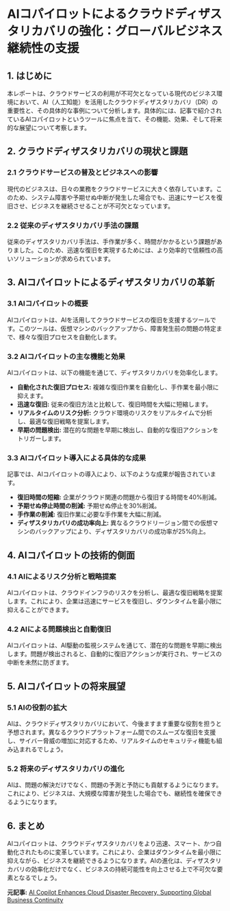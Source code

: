 # AIコパイロットによるクラウドディザスタリカバリの強化：グローバルビジネス継続性の支援

## 1. はじめに

本レポートは、クラウドサービスの利用が不可欠となっている現代のビジネス環境において、AI（人工知能）を活用したクラウドディザスタリカバリ（DR）の重要性と、その具体的な事例について分析します。具体的には、記事で紹介されているAIコパイロットというツールに焦点を当て、その機能、効果、そして将来的な展望について考察します。

## 2. クラウドディザスタリカバリの現状と課題

### 2.1 クラウドサービスの普及とビジネスへの影響

現代のビジネスは、日々の業務をクラウドサービスに大きく依存しています。このため、システム障害や予期せぬ中断が発生した場合でも、迅速にサービスを復旧させ、ビジネスを継続させることが不可欠となっています。

### 2.2 従来のディザスタリカバリ手法の課題

従来のディザスタリカバリ手法は、手作業が多く、時間がかかるという課題がありました。このため、迅速な復旧を実現するためには、より効率的で信頼性の高いソリューションが求められています。

## 3. AIコパイロットによるディザスタリカバリの革新

### 3.1 AIコパイロットの概要

AIコパイロットは、AIを活用してクラウドサービスの復旧を支援するツールです。このツールは、仮想マシンのバックアップから、障害発生前の問題の特定まで、様々な復旧プロセスを自動化します。

### 3.2 AIコパイロットの主な機能と効果

AIコパイロットは、以下の機能を通じて、ディザスタリカバリを効率化します。

* **自動化された復旧プロセス:** 複雑な復旧作業を自動化し、手作業を最小限に抑えます。
* **迅速な復旧:** 従来の復旧方法と比較して、復旧時間を大幅に短縮します。
* **リアルタイムのリスク分析:** クラウド環境のリスクをリアルタイムで分析し、最適な復旧戦略を提案します。
* **早期の問題検出:** 潜在的な問題を早期に検出し、自動的な復旧アクションをトリガーします。

### 3.3 AIコパイロット導入による具体的な成果

記事では、AIコパイロットの導入により、以下のような成果が報告されています。

* **復旧時間の短縮:** 企業がクラウド関連の問題から復旧する時間を40%削減。
* **予期せぬ停止時間の削減:** 予期せぬ停止を30%削減。
* **手作業の削減:** 復旧作業に必要な手作業を大幅に削減。
* **ディザスタリカバリの成功率向上:** 異なるクラウドリージョン間での仮想マシンのバックアップにより、ディザスタリカバリの成功率が25%向上。

## 4. AIコパイロットの技術的側面

### 4.1 AIによるリスク分析と戦略提案

AIコパイロットは、クラウドインフラのリスクを分析し、最適な復旧戦略を提案します。これにより、企業は迅速にサービスを復旧し、ダウンタイムを最小限に抑えることができます。

### 4.2 AIによる問題検出と自動復旧

AIコパイロットは、AI駆動の監視システムを通じて、潜在的な問題を早期に検出します。問題が検出されると、自動的に復旧アクションが実行され、サービスの中断を未然に防ぎます。

## 5. AIコパイロットの将来展望

### 5.1 AIの役割の拡大

AIは、クラウドディザスタリカバリにおいて、今後ますます重要な役割を担うと予想されます。異なるクラウドプラットフォーム間でのスムーズな復旧を支援し、サイバー脅威の増加に対応するため、リアルタイムのセキュリティ機能も組み込まれるでしょう。

### 5.2 将来のディザスタリカバリの進化

AIは、問題の解決だけでなく、問題の予測と予防にも貢献するようになります。これにより、ビジネスは、大規模な障害が発生した場合でも、継続性を確保できるようになります。

## 6. まとめ

AIコパイロットは、クラウドディザスタリカバリをより迅速、スマート、かつ自動化されたものに変革しています。これにより、企業はダウンタイムを最小限に抑えながら、ビジネスを継続できるようになります。AIの進化は、ディザスタリカバリの効率化だけでなく、ビジネスの持続可能性を向上させる上で不可欠な要素となるでしょう。



**元記事:** [AI Copilot Enhances Cloud Disaster Recovery, Supporting Global Business Continuity](https://www.outlookindia.com/hub4business/ai-copilot-enhances-cloud-disaster-recovery-supporting-global-business-continuity)
